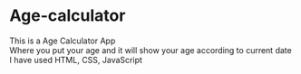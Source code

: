 # Age-calculator
This is a Age Calculator App  
Where you put your age and it will show your age according to current date  
I have used HTML, CSS, JavaScript
